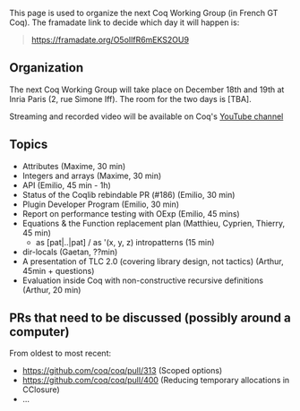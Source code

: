 This page is used to organize the next Coq Working Group (in French GT Coq). The framadate link to decide which day it will happen is:

> <https://framadate.org/O5oIlfR6mEKS2OU9>

Organization
------------

The next Coq Working Group will take place on December 18th and 19th at Inria Paris (2, rue Simone Iff). The room for the two days is [TBA].

Streaming and recorded video will be available on Coq's [YouTube channel](https://www.youtube.com/channel/UCbJo6gYYr0OF18x01M4THdQ)

Topics
------

- Attributes (Maxime, 30 min)
- Integers and arrays (Maxime, 30 min)
- API (Emilio, 45 min - 1h)
- Status of the Coqlib rebindable PR (#186) (Emilio, 30 min)
- Plugin Developer Program (Emilio, 30 min)
- Report on performance testing with OExp (Emilio, 45 mins)
- Equations & the Function replacement plan (Matthieu, Cyprien, Thierry, 45 min)
  + as [pat|..|pat] / as '(x, y, z) intropatterns (15 min)
- dir-locals (Gaetan, ??min)
- A presentation of TLC 2.0 (covering library design, not tactics) (Arthur, 45min + questions)
- Evaluation inside Coq with non-constructive recursive definitions (Arthur, 20 min)

PRs that need to be discussed (possibly around a computer)
----------------------------------------------------------

From oldest to most recent:
- https://github.com/coq/coq/pull/313 (Scoped options)
- https://github.com/coq/coq/pull/400 (Reducing temporary allocations in CClosure)
- ...